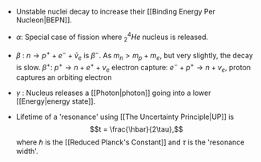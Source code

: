 - Unstable nuclei decay to increase their [[Binding Energy Per Nucleon|BEPN]].
- $\alpha$: Special case of fission where $^4_2He$ nucleus is released.
- $\beta$ : $n\to p^+ + e^- + \bar{v}_e$ is $\beta^-$. As $m_n>m_p+m_e$, but very slightly, the decay is slow.
	$\beta^+$: $p^+\to n + e^+ + v_e$ 
	electron capture: $e^- + p^+ \to n + v_e$, proton captures an orbiting electron
- $\gamma$ : Nucleus releases a [[Photon|photon]] going into a lower [[Energy|energy state]].

- Lifetime of a 'resonance' using [[The Uncertainty Principle|UP]] is
$$t = \frac{\hbar}{2\tau},$$
where $\hbar$ is the [[Reduced Planck's Constant]] and $\tau$ is the 'resonance width'.
